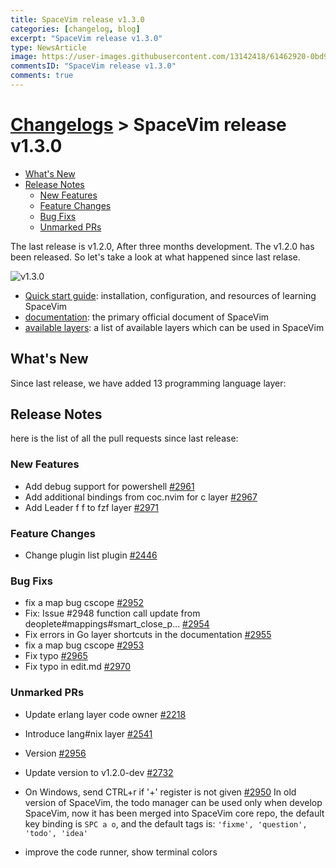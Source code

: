 ```yaml
---
title: SpaceVim release v1.3.0
categories: [changelog, blog]
excerpt: "SpaceVim release v1.3.0"
type: NewsArticle
image: https://user-images.githubusercontent.com/13142418/61462920-0bd9d000-a9a6-11e9-8e1f-c70d6ec6ca1e.png
commentsID: "SpaceVim release v1.3.0"
comments: true
---
```


# [Changelogs](../development#changelog) > SpaceVim release v1.3.0

<!-- vim-markdown-toc GFM -->

- [What's New](#whats-new)
- [Release Notes](#release-notes)
  - [New Features](#new-features)
  - [Feature Changes](#feature-changes)
  - [Bug Fixs](#bug-fixs)
  - [Unmarked PRs](#unmarked-prs)

<!-- vim-markdown-toc -->


The last release is v1.2.0, After three months development.
The v1.2.0 has been released. So let's take a look at what happened since last relase.

![v1.3.0](https://user-images.githubusercontent.com/13142418/61462920-0bd9d000-a9a6-11e9-8e1f-c70d6ec6ca1e.png)

- [Quick start guide](../quick-start-guide/): installation, configuration, and resources of learning SpaceVim
- [documentation](../documentation/): the primary official document of SpaceVim
- [available layers](../layers/): a list of available layers which can be used in SpaceVim

## What's New

Since last release, we have added 13 programming language layer:

## Release Notes

here is the list of all the pull requests since last release:

### New Features

- Add debug support for powershell [#2961](https://github.com/SpaceVim/SpaceVim/pull/2961)
- Add additional bindings from coc.nvim for c layer [#2967](https://github.com/SpaceVim/SpaceVim/pull/2967)
- Add Leader f f to fzf layer [#2971](https://github.com/SpaceVim/SpaceVim/pull/2971)


### Feature Changes

- Change plugin list plugin [#2446](https://github.com/SpaceVim/SpaceVim/pull/2446)


### Bug Fixs

- fix a map bug cscope [#2952](https://github.com/SpaceVim/SpaceVim/pull/2952)
- Fix: Issue #2948 function call update from deoplete#mappings#smart_close_p… [#2954](https://github.com/SpaceVim/SpaceVim/pull/2954)
- Fix errors in Go layer shortcuts in the documentation [#2955](https://github.com/SpaceVim/SpaceVim/pull/2955)
- fix a map bug cscope [#2953](https://github.com/SpaceVim/SpaceVim/pull/2953)
- Fix typo [#2965](https://github.com/SpaceVim/SpaceVim/pull/2965)
- Fix typo in edit.md [#2970](https://github.com/SpaceVim/SpaceVim/pull/2970)


### Unmarked PRs

- Update erlang layer code owner [#2218](https://github.com/SpaceVim/SpaceVim/pull/2218)
- Introduce lang#nix layer [#2541](https://github.com/SpaceVim/SpaceVim/pull/2541)
- Version [#2956](https://github.com/SpaceVim/SpaceVim/pull/2956)
- Update version to v1.2.0-dev [#2732](https://github.com/SpaceVim/SpaceVim/pull/2732)
- On Windows, send CTRL+r if '+' register is not given [#2950](https://github.com/SpaceVim/SpaceVim/pull/2950)
In old version of SpaceVim, the todo manager can be used only when develop SpaceVim, now it has been merged into SpaceVim core repo,
the default key binding is `SPC a o`, and the default tags is: `'fixme', 'question', 'todo', 'idea'`

- improve the code runner, show terminal colors


